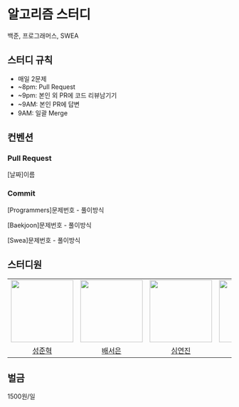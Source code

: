 # 알고리즘 스터디
백준, 프로그래머스, SWEA
## 스터디 규칙
- 매일 2문제
- ~8pm: Pull Request
- ~9pm: 본인 외 PR에 코드 리뷰남기기
- ~9AM: 본인 PR에 답변
- 9AM: 일괄 Merge

## 컨벤션
### Pull Request
[날짜]이름

### Commit
[Programmers]문제번호 - 풀이방식

[Baekjoon]문제번호 - 풀이방식

[Swea]문제번호 - 풀이방식

## 스터디원
<table>
    <tr>
        <td height="140px" align="center"><img src="https://avatars.githubusercontent.com/sungjjss9707" width="140px" /></td>
        <td height="140px" align="center"><img src="https://avatars.githubusercontent.com/seoeunbae" width="140px" /></td>
        <td height="140px" align="center"><img src="https://avatars.githubusercontent.com/SimDrone" width="140px" /></td>
        <td height="140px" align="center"><img src="https://avatars.githubusercontent.com/eoniedev" width="140px" /></td>
        <td height="140px" align="center"><img src="https://avatars.githubusercontent.com/Ferrorist" width="140px" /></td>
        <td height="140px" align="center"><img src="https://avatars.githubusercontent.com/Park-chan-00" width="140px" /></td>
    </tr>
    <tr>
        <td align="center">
          <a href="https://github.com/sungjjss9707"> 성준혁 </a>
        </td>
        <td align="center">
          <a href="https://github.com/seoeunbae"> 배서은 </a>
        </td>
        <td align="center">
          <a href="https://github.com/SimDrone"> 심연진 </a>
        </td>
        <td align="center">
          <a href="https://github.com/eoniedev"> 김지언 </a>
        </td>
        <td align="center">
          <a href="https://github.com/Ferrorist"> 박다민 </a>
        </td>
        <td align="center">
          <a href="https://github.com/Park-chan-00"> 박찬영 </a>
        </td>
    </tr>
</table>

## 벌금
1500원/일




